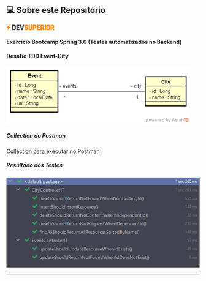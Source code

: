 ## 💻 Sobre este Repositório

[<img src=".github/devsuperior.png" alt="DevSuperior">](https://devsuperior.com.br/)


#### Exercício Bootcamp Spring 3.0 (Testes automatizados no Backend)

#### Desafio TDD Event-City

<img src=".github/relacionamento.png" alt="Relacionamento">

##### Collection do Postman
[Collection para executar no Postman](/extra)

##### Resultado dos Testes

<img src=".github/resultado-testes.png" alt="Testes">

------
